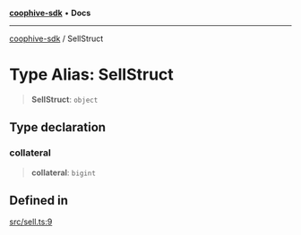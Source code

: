 [**coophive-sdk**](../README.md) • **Docs**

***

[coophive-sdk](../globals.md) / SellStruct

# Type Alias: SellStruct

> **SellStruct**: `object`

## Type declaration

### collateral

> **collateral**: `bigint`

## Defined in

[src/sell.ts:9](https://github.com/CoopHive/coophive-sdk/blob/989a0732b29b493e6c3f977468776e83658be021/src/sell.ts#L9)
